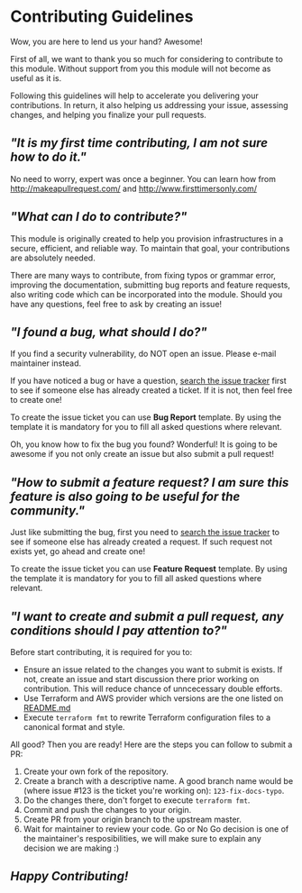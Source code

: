 # Contributing Guidelines

Wow, you are here to lend us your hand? Awesome!

First of all, we want to thank you so much for considering to contribute to this module. Without support from you this module will not become as useful as it is.

Following this guidelines will help to accelerate you delivering your contributions. In return, it also helping us addressing your issue, assessing changes, and helping you finalize your pull requests.


## ***"It is my first time contributing, I am not sure how to do it."***

No need to worry, expert was once a beginner. You can learn how from http://makeapullrequest.com/ and http://www.firsttimersonly.com/


## ***"What can I do to contribute?"***

This module is originally created to help you provision infrastructures in a secure, efficient, and reliable way. To maintain that goal, your contributions are absolutely needed. 

There are many ways to contribute, from fixing typos or grammar error, improving the documentation, submitting bug reports and feature requests, also writing code which can be incorporated into the module. Should you have any questions, feel free to ask by creating an issue!


## ***"I found a bug, what should I do?"***

If you find a security vulnerability, do NOT open an issue. Please e-mail maintainer instead.

If you have noticed a bug or have a question, [search the issue tracker](https://github.com/traveloka/terraform-aws-privatelink-consumer/issues?q=label%3Abug) first to see if someone else has already created a ticket. If it is not, then feel free to create one!

To create the issue ticket you can use **Bug Report** template. By using the template it is mandatory for you to fill all asked questions where relevant.

Oh, you know how to fix the bug you found? Wonderful! 
It is going to be awesome if you not only create an issue but also submit a pull request!


## ***"How to submit a feature request? I am sure this feature is also going to be useful for the community."***

Just like submitting the bug, first you need to [search the issue tracker](https://github.com/traveloka/terraform-aws-privatelink-consumer/issues?q=label%3Aenhancement) to see if someone else has already created a request. If such request not exists yet, go ahead and create one!

To create the issue ticket you can use **Feature Request** template. By using the template it is mandatory for you to fill all asked questions where relevant.


## ***"I want to create and submit a pull request, any conditions should I pay attention to?"***

Before start contributing, it is required for you to:
- Ensure an issue related to the changes you want to submit is exists. If not, create an issue and start discussion there prior working on contribution. This will reduce chance of unncecessary double efforts.
- Use Terraform and AWS provider which versions are the one listed on [README.md](README.md)
- Execute `terraform fmt` to rewrite Terraform configuration files to a canonical format and style.

All good? Then you are ready! Here are the steps you can follow to submit a PR:
1. Create your own fork of the repository.
2. Create a branch with a descriptive name. A good branch name would be (where issue #123 is the ticket you're working on): `123-fix-docs-typo`.
3. Do the changes there, don't forget to execute `terraform fmt`.
4. Commit and push the changes to your origin.
5. Create PR from your origin branch to the upstream master.
6. Wait for maintainer to review your code. Go or No Go decision is one of the maintainer's resposibilities, we will make sure to explain any decision we are making :)


## ***Happy Contributing!***